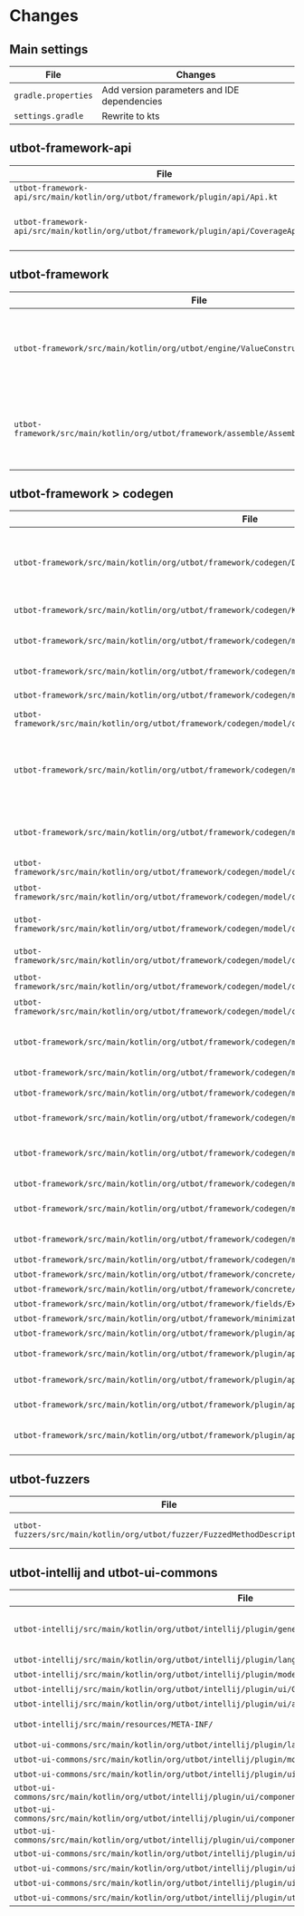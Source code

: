 # Changes

## Main settings

| File                                                                                                            | Changes                                                                                                                                                                                                                                 |
|-----------------------------------------------------------------------------------------------------------------|-----------------------------------------------------------------------------------------------------------------------------------------------------------------------------------------------------------------------------------------|
| `gradle.properties`                                                                                             | Add version parameters and IDE dependencies                                                                                                                                                                                             |
| `settings.gradle`                                                                                               | Rewrite to kts                                                                                                                                                                                                                          |

## utbot-framework-api

| File                                                                                                            | Changes                                                                                                                                                                                                                                 |
|-----------------------------------------------------------------------------------------------------------------|-----------------------------------------------------------------------------------------------------------------------------------------------------------------------------------------------------------------------------------------|
| `utbot-framework-api/src/main/kotlin/org/utbot/framework/plugin/api/Api.kt`                                     | Make `UtModel` open                                                                                                                                                                                                                     |
| `utbot-framework-api/src/main/kotlin/org/utbot/framework/plugin/api/CoverageApi.kt`                             | Add field `missedInstructions` to class `Coverage` (default empty)                                                                                                                                                                      |

## utbot-framework

| File                                                                                                            | Changes                                                                                                                                                                                                                                 |
|-----------------------------------------------------------------------------------------------------------------|-----------------------------------------------------------------------------------------------------------------------------------------------------------------------------------------------------------------------------------------|
| `utbot-framework/src/main/kotlin/org/utbot/engine/ValueConstructor.kt`                                          | Add default else branch for Python and JS models in method `construct`                                                                                                                                                                  |
| `utbot-framework/src/main/kotlin/org/utbot/framework/assemble/AssembleModelGenerator.kt`                        | Add default else branch for Python and JS models in method `assembleModel`                                                                                                                                                              |

## utbot-framework > codegen

| File                                                                                                            | Changes                                                                                                                                                                                                                                 |
|-----------------------------------------------------------------------------------------------------------------|-----------------------------------------------------------------------------------------------------------------------------------------------------------------------------------------------------------------------------------------|
| `utbot-framework/src/main/kotlin/org/utbot/framework/codegen/Domain.kt`                                         | Make class `Import` abstract (for python imports), make class `TestFramework` open, field `assertEquals` and methdod `assertionId` open. Add nullable field `testSuperClass` to `TestFramework` (contains superclass for test class).   |
| `utbot-framework/src/main/kotlin/org/utbot/framework/codegen/Keywords.kt`                                       | Move function `getLanguageKeywords` into `CgLanguageAssistant`                                                                                                                                                                          |
| `utbot-framework/src/main/kotlin/org/utbot/framework/codegen/model/CodeGenerator.kt`                            | Make class `CodeGenerator`, field `context` and methods open. Swap fields in class `CodeGeneratorResult`.                                                                                                                               |
| `utbot-framework/src/main/kotlin/org/utbot/framework/codegen/model/constructor/CgMethodTestSet.kt`              | Add new constructors for `CgMethodTestSet`                                                                                                                                                                                              |
| `utbot-framework/src/main/kotlin/org/utbot/framework/codegen/model/constructor/TestClassContext.kt`             | Remove internal from data class `TestClassContext`                                                                                                                                                                                      |
| `utbot-framework/src/main/kotlin/org/utbot/framework/codegen/model/constructor/builtin/UtilMethodBuiltins.kt`   | Remove internal from class `UtilMethodProvider`                                                                                                                                                                                         |
| `utbot-framework/src/main/kotlin/org/utbot/framework/codegen/model/constructor/context/CgContext.kt`            | Remove internal from classes `Context` and `CgContextOwner`. Add field `cgLanguageAssistant` into `CgContextOwner`. Move logic from `CgContext.__outerMostTestClassContext` and `CgContext.outerMostTestClass` to `CgLanguageAssistant` |
| `utbot-framework/src/main/kotlin/org/utbot/framework/codegen/model/constructor/name/CgNameGenerator.kt`         | Remove internal from `CgNameGenerator` and `CgNameGeneratorImpl`, change `codegenLanguage` argument to `cgLanguageAssistant`                                                                                                            |
| `utbot-framework/src/main/kotlin/org/utbot/framework/codegen/model/constructor/tree/CgFieldStateManager.kt`     | Remove internal from interface `CgFieldStateManager`                                                                                                                                                                                    |
| `utbot-framework/src/main/kotlin/org/utbot/framework/codegen/model/constructor/tree/CgMethodConstructor.kt`     | Change private to protected and add empty else branches in `UtModel`-when                                                                                                                                                               |
| `utbot-framework/src/main/kotlin/org/utbot/framework/codegen/model/constructor/tree/CgTestClassConstructor.kt`  | Change private to open or protected, add `cgLanguageAssistant` call instead standard implementations                                                                                                                                    |
| `utbot-framework/src/main/kotlin/org/utbot/framework/codegen/model/constructor/tree/CgVariableConstructor.kt`   | Change private to open and add else branch in `UtModel`-when                                                                                                                                                                            |
| `utbot-framework/src/main/kotlin/org/utbot/framework/codegen/model/constructor/tree/MockFrameworkManager.kt`    | Remove internal and add else branch in `UtModel`-when                                                                                                                                                                                   |
| `utbot-framework/src/main/kotlin/org/utbot/framework/codegen/model/constructor/tree/TestFrameworkManager.kt`    | Remove internal from `TestFrameworkManager`                                                                                                                                                                                             |
| `utbot-framework/src/main/kotlin/org/utbot/framework/codegen/model/constructor/util/ConstructorUtils.kt`        | Remove internal from `EnvironmentFieldStateCache`, `FieldStateCache`, `CgFieldState`, `CgContextOwner.importIfNeeded`                                                                                                                   |
| `utbot-framework/src/main/kotlin/org/utbot/framework/codegen/model/tree/CgElement.kt`                           | Add visit for `CgForEachLoop`                                                                                                                                                                                                           |
| `utbot-framework/src/main/kotlin/org/utbot/framework/codegen/model/util/DependencyPatterns.kt`                  | Add else-branch in `TestFramework`-whens                                                                                                                                                                                                |
| `utbot-framework/src/main/kotlin/org/utbot/framework/codegen/model/util/TreeUtil.kt`                            | Remove internal from `buildExceptionHandler`                                                                                                                                                                                            |
| `utbot-framework/src/main/kotlin/org/utbot/framework/codegen/model/visitor/CgAbstractRenderer.kt`               | Add `CgForEachLoop` visit function, change private to protected some methods, move `makeRender` logic to `CgLanguageAssistant`                                                                                                          |
| `utbot-framework/src/main/kotlin/org/utbot/framework/codegen/model/visitor/CgJavaRenderer.kt`                   | Remove `language` field                                                                                                                                                                                                                 |
| `utbot-framework/src/main/kotlin/org/utbot/framework/codegen/model/visitor/CgKotlinRenderer.kt`                 | Remove `language` field, change `context.codegenLanugage` to `context.cgLanguageAssistant`                                                                                                                                              |
| `utbot-framework/src/main/kotlin/org/utbot/framework/codegen/model/visitor/CgRendererContext.kt`                | Remove internal and add `cgLanguageAssistant` field                                                                                                                                                                                     |
| `utbot-framework/src/main/kotlin/org/utbot/framework/codegen/model/visitor/CgVisitor.kt`                        | Add visit for `CgForEachLoop`                                                                                                                                                                                                           |
| `utbot-framework/src/main/kotlin/org/utbot/framework/concrete/MockValueConstructor.kt`                          | Add else-branch in `UtModel`-when                                                                                                                                                                                                       |
| `utbot-framework/src/main/kotlin/org/utbot/framework/concrete/UtModelConstructor.kt`                            | Remove internal                                                                                                                                                                                                                         |
| `utbot-framework/src/main/kotlin/org/utbot/framework/fields/ExecutionStateAnalyzer.kt`                          | Add else-branch in `UtModel`-when                                                                                                                                                                                                       |
| `utbot-framework/src/main/kotlin/org/utbot/framework/minimization/Minimization.kt`                              | Add else-branch in `UtModel`-when                                                                                                                                                                                                       |
| `utbot-framework/src/main/kotlin/org/utbot/framework/plugin/api/CgLanguageAssistant.kt`                         | New file with `CgLanguageAssistant`                                                                                                                                                                                                     |
| `utbot-framework/src/main/kotlin/org/utbot/framework/plugin/api/JavaCgLanguageAssistant.kt`                     | Implementation `CgLanguageAssistant` for Java                                                                                                                                                                                           |
| `utbot-framework/src/main/kotlin/org/utbot/framework/plugin/api/KotlinCgLanguageAssistant.kt`                   | Implementation `CgLanguageAssistant` for Kotlin                                                                                                                                                                                         |
| `utbot-framework/src/main/kotlin/org/utbot/framework/plugin/api/LanguageTestFrameworkManager.kt`                | New file with `LanguageTestFrameworkManager`                                                                                                                                                                                            |
| `utbot-framework/src/main/kotlin/org/utbot/framework/plugin/api/JVMTestFrameworkManager.kt`                     | Implementation `LanguageTestFrameworkManager` for JVM (Java + Kotlin)                                                                                                                                                                   |

## utbot-fuzzers

| File                                                                                                            | Changes                                                                                                                                                                                                                                 |
|-----------------------------------------------------------------------------------------------------------------|-----------------------------------------------------------------------------------------------------------------------------------------------------------------------------------------------------------------------------------------|
| `utbot-fuzzers/src/main/kotlin/org/utbot/fuzzer/FuzzedMethodDescription.kt`                                     | Make class `FuzzedMethodDescription` open                                                                                                                                                                                               |


## utbot-intellij and utbot-ui-commons

| File                                                                                                            | Changes                                                                                                                                                                                                                                 |
|-----------------------------------------------------------------------------------------------------------------|-----------------------------------------------------------------------------------------------------------------------------------------------------------------------------------------------------------------------------------------|
| `utbot-intellij/src/main/kotlin/org/utbot/intellij/plugin/generator/CodeGenerationController.kt`                | Move `GenerateTestsModel.getAllTestSourceRoots()` to `BaseTestModel` method, add empty else branch to `insertImports`                                                                                                                   |
| `utbot-intellij/src/main/kotlin/org/utbot/intellij/plugin/language/JavaLanguage.kt`                             | Implementation `LanguageAssistant` for Java                                                                                                                                                                                             |
| `utbot-intellij/src/main/kotlin/org/utbot/intellij/plugin/models/GenerateTestsModel.kt`                         | Move common logic to `BaseTestModel`                                                                                                                                                                                                    |
| `utbot-intellij/src/main/kotlin/org/utbot/intellij/plugin/ui/GenerateTestsDialogWindow.kt`                      | Add else-branches in `TestFramework`-whens                                                                                                                                                                                              |
| `utbot-intellij/src/main/kotlin/org/utbot/intellij/plugin/ui/actions/GenerateTestsAction.kt`                    | Move all logic to `JvmLanguageAssistant`                                                                                                                                                                                                |
| `utbot-intellij/src/main/resources/META-INF/`                                                                   | Add config xml files for Java, Kotlin, Android, Python, JS                                                                                                                                                                              |
| `utbot-ui-commons/src/main/kotlin/org/utbot/intellij/plugin/language/agnostic/LanguageAssistant.kt`             | New class for Actions logic                                                                                                                                                                                                             |
| `utbot-ui-commons/src/main/kotlin/org/utbot/intellij/plugin/models/BaseTestModel.kt`                            | New parent class for TestModels                                                                                                                                                                                                         |
| `utbot-ui-commons/src/main/kotlin/org/utbot/intellij/plugin/ui/Notifications.kt`                                | New file, moved from `utbot-intellij`                                                                                                                                                                                                   |
| `utbot-ui-commons/src/main/kotlin/org/utbot/intellij/plugin/ui/components/CodeGenerationSettingItemRenderer.kt` | New file, moved from `utbot-intellij`                                                                                                                                                                                                   |
| `utbot-ui-commons/src/main/kotlin/org/utbot/intellij/plugin/ui/components/TestFolderComboWithBrowseButton.kt`   | New file, moved from `utbot-intellij`                                                                                                                                                                                                   |
| `utbot-ui-commons/src/main/kotlin/org/utbot/intellij/plugin/ui/components/TestSourceDirectoryChooser.kt`        | New file, moved from `utbot-intellij`                                                                                                                                                                                                   |
| `utbot-ui-commons/src/main/kotlin/org/utbot/intellij/plugin/ui/utils/ErrorUtils.kt`                             | New file, moved from `utbot-intellij`                                                                                                                                                                                                   |
| `utbot-ui-commons/src/main/kotlin/org/utbot/intellij/plugin/ui/utils/ModuleUtils.kt`                            | New file, moved from `utbot-intellij`                                                                                                                                                                                                   |
| `utbot-ui-commons/src/main/kotlin/org/utbot/intellij/plugin/ui/utils/RootUtils.kt`                              | New file, moved from `utbot-intellij`                                                                                                                                                                                                   |
| `utbot-ui-commons/src/main/kotlin/org/utbot/intellij/plugin/util/IntelliJApiHelper.kt`                          | New file, moved from `utbot-intellij`                                                                                                                                                                                                   |